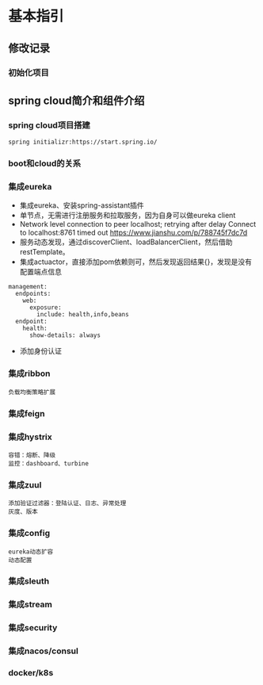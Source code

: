 # 基本指引

## 修改记录
### 初始化项目

## spring cloud简介和组件介绍

### spring cloud项目搭建
	spring initializr:https://start.spring.io/

### boot和cloud的关系

### 集成eureka
* 集成eureka、安装spring-assistant插件
* 单节点，无需进行注册服务和拉取服务，因为自身可以做eureka client
* Network level connection to peer localhost; retrying after delay Connect to localhost:8761 timed out
    https://www.jianshu.com/p/788745f7dc7d
* 服务动态发现，通过discoverClient、loadBalancerClient，然后借助restTemplate。
* 集成actuactor，直接添加pom依赖则可，然后发现返回结果{}，发现是没有配置端点信息
```
management:
  endpoints:
    web:
      exposure:
        include: health,info,beans
  endpoint:
    health:
      show-details: always
```
* 添加身份认证


### 集成ribbon
	负载均衡策略扩展
### 集成feign

### 集成hystrix
	容错：熔断、降级
	监控：dashboard、turbine

### 集成zuul
	添加验证过滤器：登陆认证、日志、异常处理
	灰度、版本

### 集成config
	eureka动态扩容
	动态配置

### 集成sleuth

### 集成stream

### 集成security

### 集成nacos/consul

### docker/k8s








